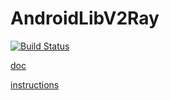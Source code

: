 # AndroidLibV2Ray

[![Build Status](https://travis-ci.org/aketr/AndroidLibV2ray.svg?branch=master)](https://travis-ci.org/aketr/AndroidLibV2ray)

[doc](https://cdn.rawgit.com/xiaokangwang/5542497a3017b8bf9a99c08891a06f27/raw/928d87a1e2722dfd02041731d0dd39eff68bbf89/out.svg)

[instructions](https://github.com/xiaokangwang/V2RayGO/issues/1)
